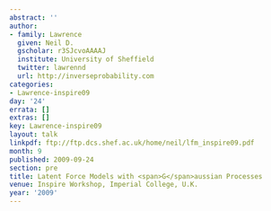 ```yaml
---
abstract: ''
author:
- family: Lawrence
  given: Neil D.
  gscholar: r3SJcvoAAAAJ
  institute: University of Sheffield
  twitter: lawrennd
  url: http://inverseprobability.com
categories:
- Lawrence-inspire09
day: '24'
errata: []
extras: []
key: Lawrence-inspire09
layout: talk
linkpdf: ftp://ftp.dcs.shef.ac.uk/home/neil/lfm_inspire09.pdf
month: 9
published: 2009-09-24
section: pre
title: Latent Force Models with <span>G</span>aussian Processes
venue: Inspire Workshop, Imperial College, U.K.
year: '2009'
---
```

